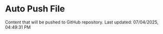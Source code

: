 # Auto Push File

Content that will be pushed to GitHub repository.
Last updated: 07/04/2025, 04:49:31 PM